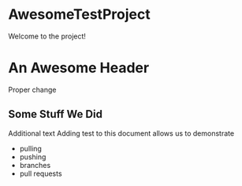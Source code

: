 # AwesomeTestProject
Welcome to the project!

# An Awesome Header
Proper change

## Some Stuff We Did
Additional text
Adding test to this document allows us to demonstrate
 - pulling
 - pushing
 - branches
 - pull requests